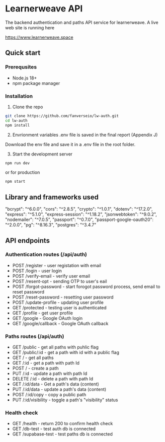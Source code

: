# Learnerweave API

The backend authentication and paths API service for learnerweave. A live web site is running here

https://www.learnerweave.space

## Quick start

### Prerequsites

- Node.js 18+
- npm package manager

### Installation

1. Clone the repo

```bash
git clone https://github.com/fanverseio/lw-auth.git
cd lw-auth
npm install
```

2. Envrionment variables
   .env file is saved in the final report (Appendix J)

Download the env file and save it in a .env file in the root folder.

3. Start the development server

```bash
npm run dev
```

or for production

```bash
npm start
```

## Library and frameworks used

"bcrypt": "^6.0.0",
"cors": "^2.8.5",
"crypto": "^1.0.1",
"dotenv": "^17.2.0",
"express": "^5.1.0",
"express-session": "^1.18.2",
"jsonwebtoken": "^9.0.2",
"nodemailer": "^7.0.5",
"passport": "^0.7.0",
"passport-google-oauth20": "^2.0.0",
"pg": "^8.16.3",
"postgres": "^3.4.7"

## API endpoints

### Authentication routes (/api/auth)

- POST /register - user registation with email
- POST /login - user login
- POST /verify-email - verify user email
- POST /resent-opt - sending OTP to user's eail
- POST /forgot-password - start forogot password process, send email to reset password
- POST /reset-password - resetting user password
- POST /update-profile - updating user profile
- GET /protected - testing user is authenticated
- GET /profile - get user profile
- GET /google - Google OAuth login
- GET /google/callback - Google OAuth callback

### Paths routes (/api/auth)

- GET /public - get all paths with puhlic flag
- GET /public/:id - get a path with id with a public flag
- GET / - get all paths
- GET /:id - get a path with path Id
- POST / - create a path
- PUT /:id - update a path with path Id
- DELETE /:id - delete a path with path Id
- GET /:id/data - Get a path's data (content)
- PUT /:id/data - update a path's data (content)
- POST /:id/copy - copy a public path
- PUT /:id/visibility - toggle a path's "visibility" status

### Health check

- GET /health - return 200 to confirm health check
- GET /db-test - test auth db is connected
- GET /supabase-test - test paths db is connected
